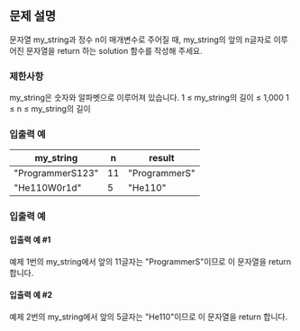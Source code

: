 ## 문제 설명
문자열 my_string과 정수 n이 매개변수로 주어질 때, my_string의 앞의 n글자로 이루어진 문자열을 return 하는 solution 함수를 작성해 주세요.

### 제한사항
my_string은 숫자와 알파벳으로 이루어져 있습니다.
1 ≤ my_string의 길이 ≤ 1,000
1 ≤ n ≤ my_string의 길이
### 입출력 예
|my_string	|n	|result|
|---|---|---|
|"ProgrammerS123"|11|"ProgrammerS"|
|"He110W0r1d"	|5	|"He110"|
### 입출력 예
#### 입출력 예 #1

예제 1번의 my_string에서 앞의 11글자는 "ProgrammerS"이므로 이 문자열을 return 합니다.
#### 입출력 예 #2

예제 2번의 my_string에서 앞의 5글자는 "He110"이므로 이 문자열을 return 합니다.